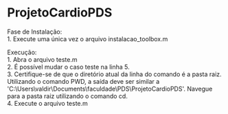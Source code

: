 # ProjetoCardioPDS

  Fase de Instalação:  
    1. Execute uma única vez o arquivo instalacao_toolbox.m 

	
	
  Execução:  
    1. Abra o arquivo teste.m  
    2. É possível mudar o caso teste na linha 5.  
    3. Certifique-se de que o diretório atual da linha do comando é a pasta raiz. Utilizando o comando PWD, a saída deve ser similar a 'C:\Users\valdir\Documents\faculdade\PDS\ProjetoCardioPDS'. Navegue para a pasta raiz utilizando o comando cd.  
    4. Execute o arquivo teste.m  
